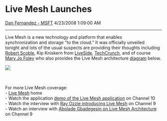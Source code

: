 <div id="page">

# Live Mesh Launches

[Dan Fernandez -
MSFT](https://social.msdn.microsoft.com/profile/Dan%20Fernandez%20-%20MSFT)
4/23/2008 1:09:00 AM

-----

<div id="content">

Live Mesh is a new technology and platform that enables
synchronization and storage "to the cloud." It was officially unveiled
tonight and lots of the usual suspects are providing their thoughts
including [Robert
Scoble](http://scobleizer.com/2008/04/22/ray-ozzie-delivers-with-live-mesh/),
Kip
Kniskern from [LiveSide](http://www.liveside.net/blogs/main/archive/2008/04/23/live-mesh-technology-preview-first-look.aspx),
[TechCrunch](http://www.techcrunch.com/2008/04/22/microsofts-mesh-revealed%e2%80%94sync-all-apps-and-all-files-to-all-devices-as-long-as-theyre-windows/),
and of course [Mary Jo Foley](http://blogs.zdnet.com/microsoft/?p=1355)
who also provides the Live Mesh architecture
[diagram](http://blogs.zdnet.com/microsoft/images/behind-the-mesh-slide.jpg)
below.

![](http://blogs.zdnet.com/microsoft/images/behind-the-mesh-slide.jpg) 

 

  
For more Live Mesh coverage:  
\- [Live Mesh](http://blogs.msdn.com/ControlPanel/Blogs/www.mesh.com)
home  
\- Watch the application [demo of the Live Mesh
application](http://www.on10.net/blogs/nic/Hands-on-with-Live-Mesh/) on
Channel 10  
\- Watch the interview with [Ray Ozzie introducing Live
Mesh](https://channel9.msdn.com/ShowPost.aspx?PostID=399578) on Channel
9  
\- Watch an interview with [Abolade Gbadegesin on Live Mesh
Architecture](https://channel9.msdn.com/ShowPost.aspx?PostID=399577) on
Channel 9  
 

 

 

 

</div>

</div>
